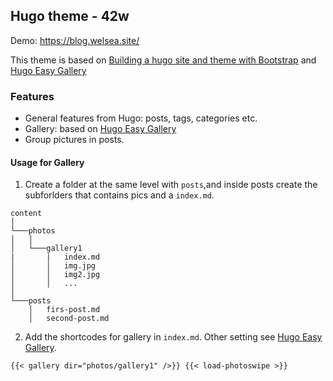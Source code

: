 ## Hugo theme - 42w
Demo: https://blog.welsea.site/

This theme is based on [Building a hugo site and theme with Bootstrap](https://willschenk.com/articles/2018/building-a-hugo-site/) and [Hugo Easy Gallery](https://www.liwen.id.au/heg/)


### Features
- General features from Hugo: posts, tags, categories etc.
- Gallery: based on [Hugo Easy Gallery](https://www.liwen.id.au/heg/)
- Group pictures in posts.

#### Usage for Gallery
1. Create a folder at the same level with `posts`,and inside posts create the subforlders that contains pics and a `index.md`.
```
content  
│
└───photos
│   │
│   └───gallery1
|       |   index.md
│       │   img.jpg
│       │   img2.jpg
│       │   ...
│   
└───posts
    │   firs-post.md
    │   second-post.md
````
2. Add the shortcodes for gallery in `index.md`. Other setting see [Hugo Easy Gallery](https://www.liwen.id.au/heg/).
````
{{< gallery dir="photos/gallery1" />}} {{< load-photoswipe >}}
````
